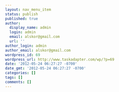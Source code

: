 ```yaml
---
layout: nav_menu_item
status: publish
published: true
author:
  display_name: admin
  login: admin
  email: alskor@gmail.com
  url: ''
author_login: admin
author_email: alskor@gmail.com
wordpress_id: 69
wordpress_url: http://www.taskadapter.com/wp/?p=69
date: '2012-05-24 06:27:27 -0700'
date_gmt: '2012-05-24 06:27:27 -0700'
categories: []
tags: []
comments: []
---
```


